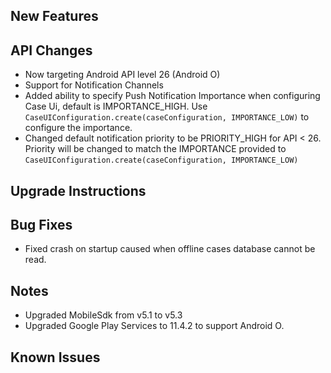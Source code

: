 ## New Features

## API Changes
- Now targeting Android API level 26 (Android O)
- Support for Notification Channels
- Added ability to specify Push Notification Importance when configuring Case Ui, default is IMPORTANCE_HIGH. Use `CaseUIConfiguration.create(caseConfiguration, IMPORTANCE_LOW)` to configure the importance.
- Changed default notification priority to be PRIORITY_HIGH for API < 26. Priority will be changed to match the IMPORTANCE provided to `CaseUIConfiguration.create(caseConfiguration, IMPORTANCE_LOW)`  
## Upgrade Instructions

## Bug Fixes
- Fixed crash on startup caused when offline cases database cannot be read.

## Notes
- Upgraded MobileSdk from v5.1 to v5.3
- Upgraded Google Play Services to 11.4.2 to support Android O.

## Known Issues


